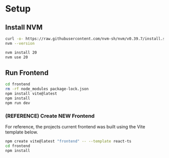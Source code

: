 # Setup

## Install NVM

```sh
curl -o- https://raw.githubusercontent.com/nvm-sh/nvm/v0.39.7/install.sh | bash
nvm --version
```

```sh
nvm install 20
nvm use 20
```

## Run Frontend

```sh
cd frontend
rm -rf node_modules package-lock.json
npm install vite@latest
npm install
npm run dev
```


### (REFERENCE) Create NEW Frontend

For reference, the projects current frontend was built using the Vite template below.

```sh
npm create vite@latest "frontend" -- --template react-ts
cd frontend
npm install
```
